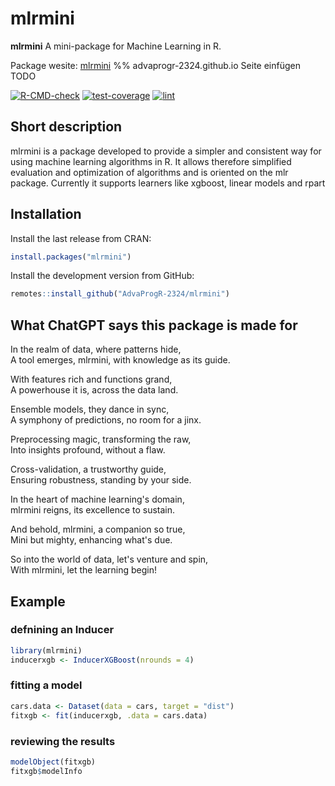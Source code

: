 # mlrmini

**mlrmini**
A mini-package for Machine Learning in R.

Package wesite: [mlrmini](https://github.com/mlr-org/mlr)  %% advaprogr-2324.github.io Seite einfügen TODO


<!-- badges: start -->
[![R-CMD-check](https://github.com/AdvaProgR-2324/mlrmini/actions/workflows/R-CMD-check.yaml/badge.svg)](https://github.com/AdvaProgR-2324/mlrmini/actions/workflows/R-CMD-check.yaml) [![test-coverage](https://github.com/AdvaProgR-2324/mlrmini/actions/workflows/test-coverage.yaml/badge.svg)](https://github.com/AdvaProgR-2324/mlrmini/actions/workflows/test-coverage.yaml) [![lint](https://github.com/AdvaProgR-2324/mlrmini/actions/workflows/lint.yaml/badge.svg)](https://github.com/AdvaProgR-2324/mlrmini/actions/workflows/lint.yaml)
<!-- badges: end -->

## Short description

mlrmini is a package developed to provide a simpler and consistent way for using machine learning algorithms in R.
It allows therefore simplified evaluation and optimization of algorithms and is oriented on the mlr package. Currently it supports learners like xgboost, linear models and rpart


## Installation

Install the last release from CRAN:

``` r
install.packages("mlrmini")
```

Install the development version from GitHub:

``` r
remotes::install_github("AdvaProgR-2324/mlrmini")
```

## What ChatGPT says this package is made for

In the realm of data, where patterns hide,  
A tool emerges, mlrmini, with knowledge as its guide.

With features rich and functions grand,  
A powerhouse it is, across the data land.

Ensemble models, they dance in sync,  
A symphony of predictions, no room for a jinx.

Preprocessing magic, transforming the raw,  
Into insights profound, without a flaw.

Cross-validation, a trustworthy guide,  
Ensuring robustness, standing by your side.

In the heart of machine learning's domain,  
mlrmini reigns, its excellence to sustain.

And behold, mlrmini, a companion so true,  
Mini but mighty, enhancing what's due.

So into the world of data, let's venture and spin,  
With mlrmini, let the learning begin!

## Example

### defnining an Inducer
``` r
library(mlrmini)
inducerxgb <- InducerXGBoost(nrounds = 4)

```

### fitting a model
``` r
cars.data <- Dataset(data = cars, target = "dist")
fitxgb <- fit(inducerxgb, .data = cars.data)
```
### reviewing the results

``` r
modelObject(fitxgb)
fitxgb$modelInfo
```






